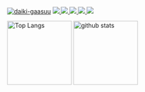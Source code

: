 [![daiki-gaasuu](https://komarev.com/ghpvc/?username=daiki-gaasuu)](https://github.com/daiki-gaasuu/daiki-gaasuu/)
[![](https://img.shields.io/github/followers/daiki-gaasuu?label=follow&logo=github&style=flat)
](https://github.com/daiki-gaasuu)
[![](https://img.shields.io/twitter/follow/gaasuu_itnav?label=Twitter&logo=twitter&style=flat)
](http://twitter.com/gaasuu_itnav)
[![](https://qiita-badge.apiapi.app/s/gaasuu_itnav/posts.svg)
](http://qiita.com/gaasuu_itnav)
[![](https://qiita-badge.apiapi.app/s/gaasuu_itnav/contributions.svg)
](http://qiita.com/gaasuu_itnav)
![](https://github-profile-summary-cards.vercel.app/api/cards/profile-details?username=daiki-gaasuu&theme=dracula)


<p align="left"> 
  <img alt="Top Langs" height="150px" src="https://git-hub-readme-stats-clone-roan.vercel.app/api/top-langs/?username=daiki-gaasuu&count_private=true&layout=compact&theme=dracula" />
  <img alt="github stats" height="150px" src="https://git-hub-readme-stats-clone-roan.vercel.app/api?username=daiki-gaasuu&count_private=true&include_all_commits=true&theme=dracula" />
</p>
